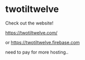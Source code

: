 # twotiltwelve

Check out the website!

https://twotiltwelve.com/


or https://twotiltwelve.firebase.com

need to pay for more hosting.. 
